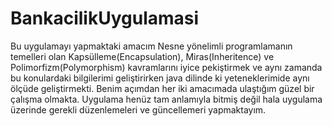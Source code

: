 # BankacilikUygulamasi

Bu uygulamayı yapmaktaki amacım Nesne yönelimli programlamanın temelleri olan  Kapsülleme(Encapsulation),
Miras(Inheritence) ve Polimorfizm(Polymorphism) kavramlarını iyice pekiştirmek ve aynı zamanda bu konulardaki 
bilgilerimi geliştirirken java dilinde ki yeteneklerimide aynı ölçüde geliştirmekti. Benim açımdan her iki 
amacımada ulaştığım güzel bir çalışma olmakta. Uygulama henüz tam anlamıyla bitmiş değil hala uygulama üzerinde 
gerekli düzenlemeleri ve güncellemeri yapmaktayım.
